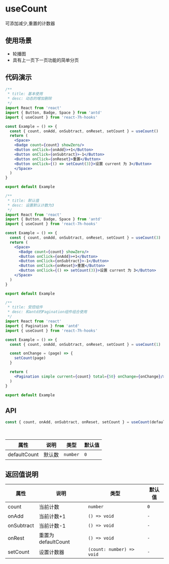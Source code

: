 # useCount

可添加减少,重置的计数器

## 使用场景

- 轮播图
- 具有上一页下一页功能的简单分页

## 代码演示

```jsx
/**
 * title: 基本使用
 * desc: 动态的增加删除
 */
import React from 'react'
import { Button, Badge, Space } from 'antd'
import { useCount } from 'react-7h-hooks'

const Example = () => {
  const { count, onAdd, onSubtract, onReset, setCount } = useCount()
  return (
    <Space>
    <Badge count={count} showZero/>
    <Button onClick={onAdd}>+1</Button>
    <Button onClick={onSubtract}>-1</Button>
    <Button onClick={onReset}>重置</Button>
    <Button onClick={() => setCount(3)}>设置 current 为 3</Button>
    </Space>
  )
}

export default Example
```

```jsx
/**
 * title: 默认值
 * desc: 设置默认计数为3
 */
import React from 'react'
import { Button, Badge, Space } from 'antd'
import { useCount } from 'react-7h-hooks'

const Example = () => {
  const { count, onAdd, onSubtract, onReset, setCount } = useCount(3)
  return (
    <Space>
      <Badge count={count} showZero/>
      <Button onClick={onAdd}>+1</Button>
      <Button onClick={onSubtract}>-1</Button>
      <Button onClick={onReset}>重置</Button>
      <Button onClick={() => setCount(3)}>设置 current 为 3</Button>
    </Space>
  )
}

export default Example
```

```jsx
/**
 * title: 受控组件
 * desc: 和antd的Pagination组件组合使用
 */
import React from 'react'
import { Pagination } from 'antd'
import { useCount } from 'react-7h-hooks'

const Example = () => {
  const { count, onAdd, onSubtract, onReset, setCount } = useCount(1)

  const onChange = (page) => {
    setCount(page)
  }

  return (
    <Pagination simple current={count} total={50} onChange={onChange}/>
  )
}

export default Example
```

## API

```js
const { count, onAdd, onSubtract, onReset, setCount } = useCount(defaultCount)
```

<br/>

| 属性         | 说明   | 类型     | 默认值 |
| ------------ | ------ | -------- | ------ |
| defaultCount | 默认数 | `number` | `0`    |

## 返回值说明

| 属性       | 说明               | 类型                      | 默认值 |
| ---------- | ------------------ | ------------------------- | ------ |
| count      | 当前计数           | `number`                  | `0`    |
| onAdd      | 当前计数+1         | `() => void`              | `-`    |
| onSubtract | 当前计数-1         | `() => void`              | `-`    |
| onRest     | 重置为defaultCount | `() => void`              | `-`    |
| setCount   | 设置计数器         | `(count: number) => void` | `-`    |
